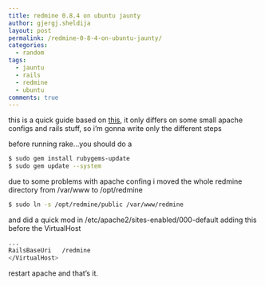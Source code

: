 ```yaml
---
title: redmine 0.8.4 on ubuntu jaunty
author: gjergj.sheldija
layout: post
permalink: /redmine-0-8-4-on-ubuntu-jaunty/
categories:
  - random
tags:
  - jauntu
  - rails
  - redmine
  - ubuntu
comments: true
---
```

this is a quick guide based on [this][1], it only differs on some small apache configs and rails stuff, so i&#8217;m gonna write only the different steps

before running rake&#8230;you should do a

```bash
$ sudo gem install rubygems-update
$ sudo gem update --system
```

due to some problems with apache confing i moved the whole redmine directory from /var/www to /opt/redmine

```bash
$ sudo ln -s /opt/redmine/public /var/www/redmine
```

and did a quick mod in /etc/apache2/sites-enabled/000-default adding this before the VirtualHost

```bash
...
RailsBaseUri   /redmine
</VirtualHost>
```

restart apache and that&#8217;s it.

 [1]: http://wiki.ousli.org/index.php/RedmineUbuntu
